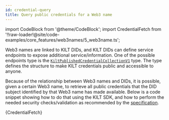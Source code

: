 ```yaml
---
id: credential-query
title: Query public credentials for a Web3 name
---
```


import CodeBlock from '@theme/CodeBlock';
import CredentialFetch from '!!raw-loader!@site/code-examples/core_features/web3names/5_web3name.ts';

Web3 names are linked to KILT DIDs, and KILT DIDs can define service endpoints to expose additional service/information.
One of the possible endpoints type is the [`KiltPublishedCredentialCollectionV1`][kilt-published-credential-collection-v1-type] type.
The type defines the structure to make KILT credentials public and accessible to anyone.

Because of the relationship between Web3 names and DIDs, it is possible, given a certain Web3 name, to retrieve all public credentials that the DID subject identified by that Web3 name has made available.
Below is a code snippet showing how to do that using the KILT SDK, and how to perform the needed security checks/validation as recommended by the [specification][kilt-published-credential-collection-v1-type].

<CodeBlock className="language-js">
  {CredentialFetch}
</CodeBlock>

[kilt-published-credential-collection-v1-type]: https://github.com/KILTprotocol/specifications/blob/dee9ac26e381f6e0cbcd184b0892327db0f8b312/docs/did/kilt-published-credential-collection-v1.md